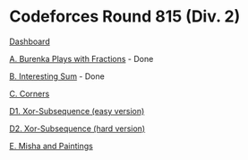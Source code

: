 # Codeforces Round 815 (Div. 2)

[Dashboard](https://codeforces.com/contest/1720)

[A. Burenka Plays with Fractions](https://codeforces.com/contest/1720/problem/A) - Done

[B. Interesting Sum](https://codeforces.com/contest/1720/problem/B) - Done

[C. Corners](https://codeforces.com/contest/1720/problem/C)

[D1. Xor-Subsequence (easy version)](https://codeforces.com/contest/1720/problem/D1)

[D2. Xor-Subsequence (hard version)](https://codeforces.com/contest/1720/problem/D2)

[E. Misha and Paintings](https://codeforces.com/contest/1720/problem/E)
